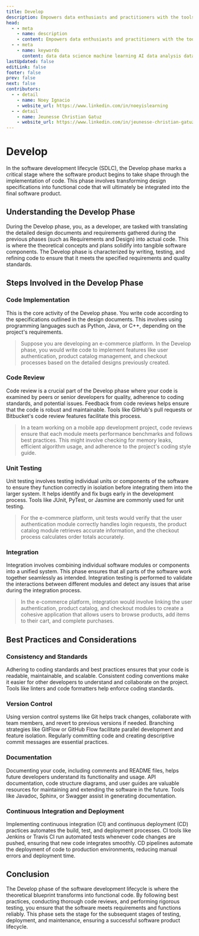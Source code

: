 ```yaml
---
title: Develop
description: Empowers data enthusiasts and practitioners with the tools and knowledge to unlock the potential of data.
head:
  - - meta
    - name: description
    - content: Empowers data enthusiasts and practitioners with the tools and knowledge to unlock the potential of data.
  - - meta
    - name: keywords
      content: data data science machine learning AI data analysis data-driven data enthusiasts data practitioners
lastUpdated: false
editLink: false
footer: false
prev: false
next: false
contributors:
  - - detail
    - name: Noey Ignacio
    - website_url: https://www.linkedin.com/in/noeyislearning
  - - detail
    - name: Jeunesse Christian Gatuz
    - website_url: https://www.linkedin.com/in/jeunesse-christian-gatuz-aaa156157/
---
```


# Develop

In the software development lifecycle (SDLC), the Develop phase marks a critical stage where the software product begins to take shape through the implementation of code. This phase involves transforming design specifications into functional code that will ultimately be integrated into the final software product.

## Understanding the Develop Phase

During the Develop phase, you, as a developer, are tasked with translating the detailed design documents and requirements gathered during the previous phases (such as Requirements and Design) into actual code. This is where the theoretical concepts and plans solidify into tangible software components. The Develop phase is characterized by writing, testing, and refining code to ensure that it meets the specified requirements and quality standards.

## Steps Involved in the Develop Phase

### Code Implementation

This is the core activity of the Develop phase. You write code according to the specifications outlined in the design documents. This involves using programming languages such as Python, Java, or C++, depending on the project's requirements.

> Suppose you are developing an e-commerce platform. In the Develop phase, you would write code to implement features like user authentication, product catalog management, and checkout processes based on the detailed designs previously created.

### Code Review

Code review is a crucial part of the Develop phase where your code is examined by peers or senior developers for quality, adherence to coding standards, and potential issues. Feedback from code reviews helps ensure that the code is robust and maintainable. Tools like GitHub's pull requests or Bitbucket's code review features facilitate this process.

> In a team working on a mobile app development project, code reviews ensure that each module meets performance benchmarks and follows best practices. This might involve checking for memory leaks, efficient algorithm usage, and adherence to the project's coding style guide.

### Unit Testing

Unit testing involves testing individual units or components of the software to ensure they function correctly in isolation before integrating them into the larger system. It helps identify and fix bugs early in the development process. Tools like JUnit, PyTest, or Jasmine are commonly used for unit testing.

> For the e-commerce platform, unit tests would verify that the user authentication module correctly handles login requests, the product catalog module retrieves accurate information, and the checkout process calculates order totals accurately.

### Integration

Integration involves combining individual software modules or components into a unified system. This phase ensures that all parts of the software work together seamlessly as intended. Integration testing is performed to validate the interactions between different modules and detect any issues that arise during the integration process.

> In the e-commerce platform, integration would involve linking the user authentication, product catalog, and checkout modules to create a cohesive application that allows users to browse products, add items to their cart, and complete purchases.

## Best Practices and Considerations

### Consistency and Standards

Adhering to coding standards and best practices ensures that your code is readable, maintainable, and scalable. Consistent coding conventions make it easier for other developers to understand and collaborate on the project. Tools like linters and code formatters help enforce coding standards.

### Version Control

Using version control systems like Git helps track changes, collaborate with team members, and revert to previous versions if needed. Branching strategies like GitFlow or GitHub Flow facilitate parallel development and feature isolation. Regularly committing code and creating descriptive commit messages are essential practices.

### Documentation

Documenting your code, including comments and README files, helps future developers understand its functionality and usage. API documentation, code structure diagrams, and user guides are valuable resources for maintaining and extending the software in the future. Tools like Javadoc, Sphinx, or Swagger assist in generating documentation.

### Continuous Integration and Deployment

Implementing continuous integration (CI) and continuous deployment (CD) practices automates the build, test, and deployment processes. CI tools like Jenkins or Travis CI run automated tests whenever code changes are pushed, ensuring that new code integrates smoothly. CD pipelines automate the deployment of code to production environments, reducing manual errors and deployment time.

## Conclusion

The Develop phase of the software development lifecycle is where the theoretical blueprint transforms into functional code. By following best practices, conducting thorough code reviews, and performing rigorous testing, you ensure that the software meets requirements and functions reliably. This phase sets the stage for the subsequent stages of testing, deployment, and maintenance, ensuring a successful software product lifecycle.
